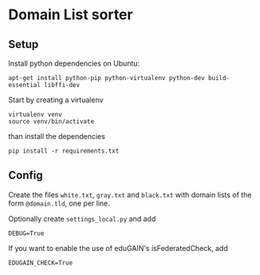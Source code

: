 Domain List sorter
==================


Setup
-----

Install python dependencies on Ubuntu:
````
apt-get install python-pip python-virtualenv python-dev build-essential libffi-dev
````

Start by creating a virtualenv
````
virtualenv venv
source venv/bin/activate
````
than install the dependencies
````
pip install -r requirements.txt
````

Config
------

Create the files `white.txt`, `gray.txt` and `black.txt` with domain lists of the form `@domain.tld`, one per line.

Optionally create `settings_local.py` and add 
````
DEBUG=True
````
If you want to enable the use of eduGAIN's isFederatedCheck, add
````
EDUGAIN_CHECK=True
````
